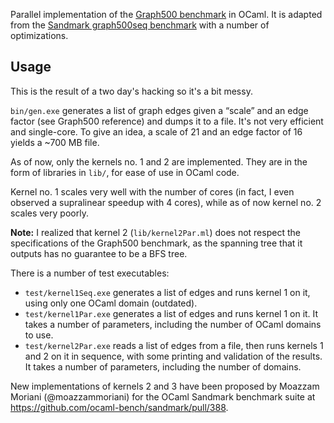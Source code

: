 Parallel implementation of the [Graph500
benchmark](https://graph500.org/?page_id=12) in OCaml. It is adapted from the
[Sandmark graph500seq benchmark](https://github.com/ocaml-bench/sandmark/tree/7cc037472ab67991ef63be6c4e3f6cf83136b120/benchmarks/graph500seq)
with a number of optimizations.

## Usage

This is the result of a two day's hacking so it's a bit messy.

`bin/gen.exe` generates a list of graph edges given a “scale” and an edge factor
(see Graph500 reference) and dumps it to a file. It's not very efficient and
single-core. To give an idea, a scale of 21 and an edge factor of 16 yields a
~700 MB file.

As of now, only the kernels no. 1 and 2 are implemented. They are in the form of
libraries in `lib/`, for ease of use in OCaml code.

Kernel no. 1 scales very well with the number of cores (in fact, I even observed
a supralinear speedup with 4 cores), while as of now kernel no. 2 scales very
poorly.


**Note:** I realized that kernel 2 (`lib/kernel2Par.ml`) does not respect the
specifications of the Graph500 benchmark, as the spanning tree that it
outputs has no guarantee to be a BFS tree.

There is a number of test executables:
- `test/kernel1Seq.exe` generates a list of edges and runs kernel 1 on it,
  using only one OCaml domain (outdated).
- `test/kernel1Par.exe` generates a list of edges and runs kernel 1 on it. It
  takes a number of parameters, including the number of OCaml domains to use.
- `test/kernel2Par.exe` reads a list of edges from a file, then runs kernels 1
  and 2 on it in sequence, with some printing and validation of the results. It
  takes a number of parameters, including the number of domains.

New implementations of kernels 2 and 3 have been proposed by Moazzam Moriani (@moazzammoriani) for the OCaml Sandmark benchmark suite at https://github.com/ocaml-bench/sandmark/pull/388.
